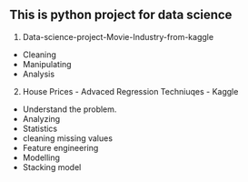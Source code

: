 ## This is python project for data science
1. Data-science-project-Movie-Industry-from-kaggle
 - Cleaning
 - Manipulating
 - Analysis


2. House Prices - Advaced Regression Techniuqes - Kaggle
 - Understand the problem.
 - Analyzing
 - Statistics
 - cleaning missing values
 - Feature engineering
 - Modelling
 - Stacking model
